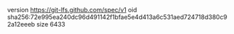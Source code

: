 version https://git-lfs.github.com/spec/v1
oid sha256:72e995ea240dc96d491142f1bfae5e4d413a6c531aed724718d380c92a12eeeb
size 6433
